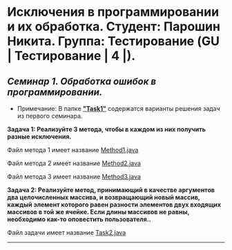 # Исключения в программировании и их обработка. Студент: Парошин Никита. Группа: Тестирование (GU | Тестирование | 4 |).

## *Семинар 1. Обработка ошибок в программировании.*

* Примечание: В папке [__"Task1"__](https://github.com/Fajijes/Exceptions/tree/main/Sem1) содержатся варианты решения задач из первого семинара.

__Задача 1: Реализуйте 3 метода, чтобы в каждом из них получить разные исключения.__
    
Файл метода 1 имеет название [Method1.java](https://github.com/Fajijes/Exceptions/blob/main/Sem1/Method1.java)

Файл метода 2 имеет название [Method2.java](https://github.com/Fajijes/Exceptions/blob/main/Sem1/Method2.java)

Файл метода 3 имеет название [Method3.java](https://github.com/Fajijes/Exceptions/blob/main/Sem1/Method3.java)

__Задача 2: Реализуйте метод, принимающий в качестве аргументов два целочисленных массива, и возвращающий новый массив, каждый элемент которого равен разности элементов двух входящих массивов в той же ячейке. Если длины массивов не равны, необходимо как-то оповестить пользователя..__
    
Файл задачи имеет название [Task2.java](https://github.com/Fajijes/Exceptions/blob/main/Sem1/Task2.java)

---
